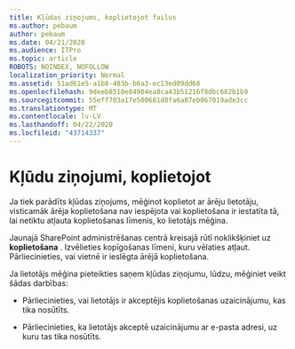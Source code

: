 ```yaml
---
title: Kļūdas ziņojums, koplietojot failus
ms.author: pebaum
author: pebaum
ms.date: 04/21/2020
ms.audience: ITPro
ms.topic: article
ROBOTS: NOINDEX, NOFOLLOW
localization_priority: Normal
ms.assetid: 51ad61e5-a1b8-483b-b6a3-ec13ed09dd68
ms.openlocfilehash: 9deeb8510e84904ea8ca43b51216f8dbc682b1b9
ms.sourcegitcommit: 55eff703a17e500681d8fa6a87eb067019ade3cc
ms.translationtype: MT
ms.contentlocale: lv-LV
ms.lasthandoff: 04/22/2020
ms.locfileid: "43714337"
---
```

# <a name="error-messages-when-sharing"></a>Kļūdu ziņojumi, koplietojot

Ja tiek parādīts kļūdas ziņojums, mēģinot koplietot ar ārēju lietotāju, visticamāk ārēja koplietošana nav iespējota vai koplietošana ir iestatīta tā, lai netiktu atļauta koplietošanas līmenis, ko lietotājs mēģina.
  
Jaunajā SharePoint administrēšanas centrā kreisajā rūtī noklikšķiniet uz **koplietošana** . Izvēlieties kopīgošanas līmeni, kuru vēlaties atļaut. Pārliecinieties, vai vietnē ir ieslēgta ārējā koplietošana. 
  
Ja lietotājs mēģina pieteikties saņem kļūdas ziņojumu, lūdzu, mēģiniet veikt šādas darbības:
  
- Pārliecinieties, vai lietotājs ir akceptējis koplietošanas uzaicinājumu, kas tika nosūtīts.
    
- Pārliecinieties, ka lietotājs akceptē uzaicinājumu ar e-pasta adresi, uz kuru tas tika nosūtīts.
    

